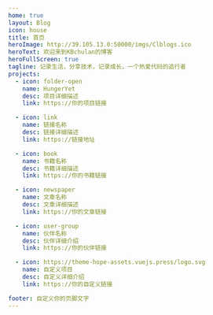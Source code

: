 ```yaml
---
home: true
layout: Blog
icon: house
title: 首页
heroImage: http://39.105.13.0:50000/imgs/Clblogs.ico
heroText: 欢迎来到KBchulan的博客
heroFullScreen: true
tagline: 记录生活，分享技术，记录成长，一个热爱代码的追行者
projects:
  - icon: folder-open
    name: HungerYet
    desc: 项目详细描述
    link: https://你的项目链接

  - icon: link
    name: 链接名称
    desc: 链接详细描述
    link: https://链接地址

  - icon: book
    name: 书籍名称
    desc: 书籍详细描述
    link: https://你的书籍链接

  - icon: newspaper
    name: 文章名称
    desc: 文章详细描述
    link: https://你的文章链接

  - icon: user-group
    name: 伙伴名称
    desc: 伙伴详细介绍
    link: https://你的伙伴链接

  - icon: https://theme-hope-assets.vuejs.press/logo.svg
    name: 自定义项目
    desc: 自定义详细介绍
    link: https://你的自定义链接

footer: 自定义你的页脚文字
---
```

